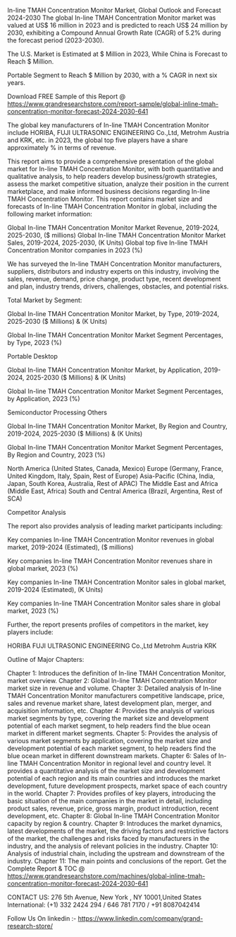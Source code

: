 In-line TMAH Concentration Monitor Market, Global Outlook and Forecast 2024-2030
The global In-line TMAH Concentration Monitor market was valued at US$ 16 million in 2023 and is predicted to reach US$ 24 million by 2030, exhibiting a Compound Annual Growth Rate (CAGR) of 5.2% during the forecast period (2023-2030).

The U.S. Market is Estimated at $ Million in 2023, While China is Forecast to Reach $ Million.

Portable Segment to Reach $ Million by 2030, with a % CAGR in next six years.

Download FREE Sample of this Report @ https://www.grandresearchstore.com/report-sample/global-inline-tmah-concentration-monitor-forecast-2024-2030-641

The global key manufacturers of In-line TMAH Concentration Monitor include HORIBA, FUJI ULTRASONIC ENGINEERING Co.,Ltd, Metrohm Austria and KRK, etc. in 2023, the global top five players have a share approximately % in terms of revenue.

This report aims to provide a comprehensive presentation of the global market for In-line TMAH Concentration Monitor, with both quantitative and qualitative analysis, to help readers develop business/growth strategies, assess the market competitive situation, analyze their position in the current marketplace, and make informed business decisions regarding In-line TMAH Concentration Monitor. This report contains market size and forecasts of In-line TMAH Concentration Monitor in global, including the following market information:

Global In-line TMAH Concentration Monitor Market Revenue, 2019-2024, 2025-2030, ($ millions)
Global In-line TMAH Concentration Monitor Market Sales, 2019-2024, 2025-2030, (K Units)
Global top five In-line TMAH Concentration Monitor companies in 2023 (%)

We has surveyed the In-line TMAH Concentration Monitor manufacturers, suppliers, distributors and industry experts on this industry, involving the sales, revenue, demand, price change, product type, recent development and plan, industry trends, drivers, challenges, obstacles, and potential risks.

Total Market by Segment:

Global In-line TMAH Concentration Monitor Market, by Type, 2019-2024, 2025-2030 ($ Millions) & (K Units)

Global In-line TMAH Concentration Monitor Market Segment Percentages, by Type, 2023 (%)

Portable
Desktop

Global In-line TMAH Concentration Monitor Market, by Application, 2019-2024, 2025-2030 ($ Millions) & (K Units)

Global In-line TMAH Concentration Monitor Market Segment Percentages, by Application, 2023 (%)

Semiconductor Processing
Others

Global In-line TMAH Concentration Monitor Market, By Region and Country, 2019-2024, 2025-2030 ($ Millions) & (K Units)

Global In-line TMAH Concentration Monitor Market Segment Percentages, By Region and Country, 2023 (%)

North America (United States, Canada, Mexico)
Europe (Germany, France, United Kingdom, Italy, Spain, Rest of Europe)
Asia-Pacific (China, India, Japan, South Korea, Australia, Rest of APAC)
The Middle East and Africa (Middle East, Africa)
South and Central America (Brazil, Argentina, Rest of SCA)

Competitor Analysis

The report also provides analysis of leading market participants including:

Key companies In-line TMAH Concentration Monitor revenues in global market, 2019-2024 (Estimated), ($ millions)

Key companies In-line TMAH Concentration Monitor revenues share in global market, 2023 (%)

Key companies In-line TMAH Concentration Monitor sales in global market, 2019-2024 (Estimated), (K Units)

Key companies In-line TMAH Concentration Monitor sales share in global market, 2023 (%)

Further, the report presents profiles of competitors in the market, key players include:

HORIBA
FUJI ULTRASONIC ENGINEERING Co.,Ltd
Metrohm Austria
KRK

Outline of Major Chapters:

Chapter 1: Introduces the definition of In-line TMAH Concentration Monitor, market overview.
Chapter 2: Global In-line TMAH Concentration Monitor market size in revenue and volume.
Chapter 3: Detailed analysis of In-line TMAH Concentration Monitor manufacturers competitive landscape, price, sales and revenue market share, latest development plan, merger, and acquisition information, etc.
Chapter 4: Provides the analysis of various market segments by type, covering the market size and development potential of each market segment, to help readers find the blue ocean market in different market segments.
Chapter 5: Provides the analysis of various market segments by application, covering the market size and development potential of each market segment, to help readers find the blue ocean market in different downstream markets.
Chapter 6: Sales of In-line TMAH Concentration Monitor in regional level and country level. It provides a quantitative analysis of the market size and development potential of each region and its main countries and introduces the market development, future development prospects, market space of each country in the world.
Chapter 7: Provides profiles of key players, introducing the basic situation of the main companies in the market in detail, including product sales, revenue, price, gross margin, product introduction, recent development, etc.
Chapter 8: Global In-line TMAH Concentration Monitor capacity by region & country.
Chapter 9: Introduces the market dynamics, latest developments of the market, the driving factors and restrictive factors of the market, the challenges and risks faced by manufacturers in the industry, and the analysis of relevant policies in the industry.
Chapter 10: Analysis of industrial chain, including the upstream and downstream of the industry.
Chapter 11: The main points and conclusions of the report.
Get the Complete Report & TOC @ https://www.grandresearchstore.com/machines/global-inline-tmah-concentration-monitor-forecast-2024-2030-641

CONTACT US:
276 5th Avenue, New York , NY 10001,United States
International: (+1) 332 2424 294 / 646 781 7170 / +91 8087042414

Follow Us On linkedin :- https://www.linkedin.com/company/grand-research-store/
